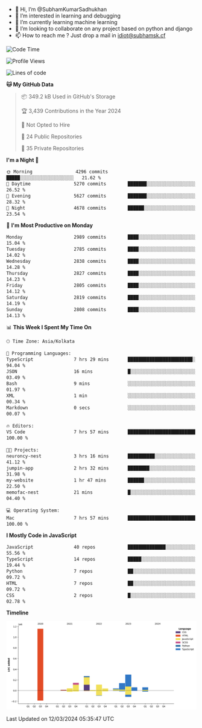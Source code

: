 - 👋 Hi, I’m @SubhamKumarSadhukhan
- 👀 I’m interested in learning and debugging
- 🌱 I’m currently learning machine learning
- 💞️ I’m looking to collaborate on any project based on python and django
- 📫 How to reach me ?
      Just drop a mail in idiot@subhamsk.cf

<!---
SubhamKumarSadhukhan/SubhamKumarSadhukhan is a ✨ special ✨ repository because its `README.md` (this file) appears on your GitHub profile.
You can click the Preview link to take a look at your changes.
--->


<!--START_SECTION:waka-->
![Code Time](http://img.shields.io/badge/Code%20Time-1%2C990%20hrs%2019%20mins-blue)

![Profile Views](http://img.shields.io/badge/Profile%20Views-30-blue)

![Lines of code](https://img.shields.io/badge/From%20Hello%20World%20I%27ve%20Written-2.4%20million%20lines%20of%20code-blue)

**🐱 My GitHub Data** 

> 📦 349.2 kB Used in GitHub's Storage 
 > 
> 🏆 3,439 Contributions in the Year 2024
 > 
> 🚫 Not Opted to Hire
 > 
> 📜 24 Public Repositories 
 > 
> 🔑 35 Private Repositories 
 > 
**I'm a Night 🦉** 

```text
🌞 Morning                4296 commits        █████░░░░░░░░░░░░░░░░░░░░   21.62 % 
🌆 Daytime                5270 commits        ███████░░░░░░░░░░░░░░░░░░   26.52 % 
🌃 Evening                5627 commits        ███████░░░░░░░░░░░░░░░░░░   28.32 % 
🌙 Night                  4678 commits        ██████░░░░░░░░░░░░░░░░░░░   23.54 % 
```
📅 **I'm Most Productive on Monday** 

```text
Monday                   2989 commits        ████░░░░░░░░░░░░░░░░░░░░░   15.04 % 
Tuesday                  2785 commits        ████░░░░░░░░░░░░░░░░░░░░░   14.02 % 
Wednesday                2838 commits        ████░░░░░░░░░░░░░░░░░░░░░   14.28 % 
Thursday                 2827 commits        ████░░░░░░░░░░░░░░░░░░░░░   14.23 % 
Friday                   2805 commits        ████░░░░░░░░░░░░░░░░░░░░░   14.12 % 
Saturday                 2819 commits        ████░░░░░░░░░░░░░░░░░░░░░   14.19 % 
Sunday                   2808 commits        ████░░░░░░░░░░░░░░░░░░░░░   14.13 % 
```


📊 **This Week I Spent My Time On** 

```text
🕑︎ Time Zone: Asia/Kolkata

💬 Programming Languages: 
TypeScript               7 hrs 29 mins       ████████████████████████░   94.04 % 
JSON                     16 mins             █░░░░░░░░░░░░░░░░░░░░░░░░   03.49 % 
Bash                     9 mins              ░░░░░░░░░░░░░░░░░░░░░░░░░   01.97 % 
XML                      1 min               ░░░░░░░░░░░░░░░░░░░░░░░░░   00.34 % 
Markdown                 0 secs              ░░░░░░░░░░░░░░░░░░░░░░░░░   00.07 % 

🔥 Editors: 
VS Code                  7 hrs 57 mins       █████████████████████████   100.00 % 

🐱‍💻 Projects: 
neuroncy-nest            3 hrs 16 mins       ██████████░░░░░░░░░░░░░░░   41.12 % 
jumpin-app               2 hrs 32 mins       ████████░░░░░░░░░░░░░░░░░   31.98 % 
my-website               1 hr 47 mins        ██████░░░░░░░░░░░░░░░░░░░   22.50 % 
memofac-nest             21 mins             █░░░░░░░░░░░░░░░░░░░░░░░░   04.40 % 

💻 Operating System: 
Mac                      7 hrs 57 mins       █████████████████████████   100.00 % 
```

**I Mostly Code in JavaScript** 

```text
JavaScript               40 repos            ██████████████░░░░░░░░░░░   55.56 % 
TypeScript               14 repos            █████░░░░░░░░░░░░░░░░░░░░   19.44 % 
Python                   7 repos             ██░░░░░░░░░░░░░░░░░░░░░░░   09.72 % 
HTML                     7 repos             ██░░░░░░░░░░░░░░░░░░░░░░░   09.72 % 
CSS                      2 repos             █░░░░░░░░░░░░░░░░░░░░░░░░   02.78 % 
```



**Timeline**

![Lines of Code chart](https://raw.githubusercontent.com/SubhamKumarSadhukhan/SubhamKumarSadhukhan/main/assets/bar_graph.png)


 Last Updated on 12/03/2024 05:35:47 UTC
<!--END_SECTION:waka-->
